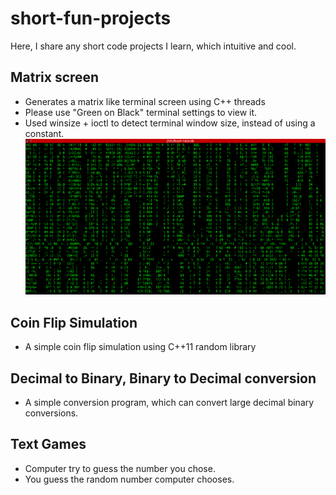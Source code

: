short-fun-projects
==================

Here, I share any short code projects I learn, which intuitive and cool.

## Matrix screen 
   - Generates a matrix like terminal screen using C++ threads
   - Please use "Green on Black" terminal settings to view it.
   - Used winsize + ioctl to detect terminal window size, instead of using a constant.
[![Screen](./matrix-screen/matrix.png)](./matrix-screen/matrix.png)

## Coin Flip Simulation 
   - A simple coin flip simulation using C++11 random library

## Decimal to Binary, Binary to Decimal conversion
   - A simple conversion program, which can convert large decimal binary conversions.
    
## Text Games
   - Computer try to guess the number you chose.
   - You guess the random number computer chooses.
